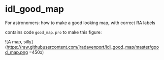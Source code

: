 idl_good_map
============

For astronomers: how to make a good looking map, with correct RA labels

contains code ``good_map.pro`` to make this figure:

![A map, silly](https://raw.githubusercontent.com/jradavenport/idl_good_map/master/good_map.png =450x)